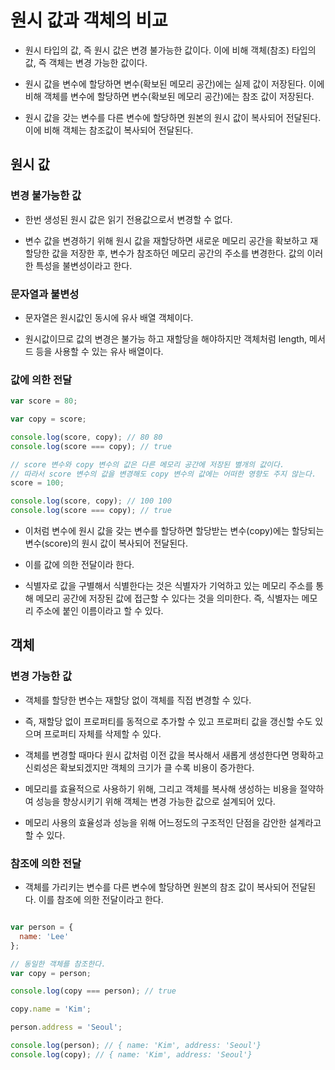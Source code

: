 # 원시 값과 객체의 비교

- 원시 타입의 값, 즉 원시 값은 변경 불가능한 값이다. 이에 비해 객체(참조) 타입의 값, 즉 객체는 변경 가능한 값이다.

- 원시 값을 변수에 할당하면 변수(확보된 메모리 공간)에는 실제 값이 저장된다. 이에 비해 객체를 변수에 할당하면 변수(확보된 메모리 공간)에는 참조 값이 저장된다.

- 원시 값을 갖는 변수를 다른 변수에 할당하면 원본의 원시 값이 복사되어 전달된다. 이에 비해 객체는 참조값이 복사되어 전달된다.

## 원시 값

### 변경 불가능한 값

- 한번 생성된 원시 값은 읽기 전용값으로서 변경할 수 없다.

- 변수 값을 변경하기 위해 원시 값을 재할당하면 새로운 메모리 공간을 확보하고 재할당한 값을 저장한 후, 변수가 참조하던 메모리 공간의 주소를 변경한다. 값의 이러한 특성을 불변성이라고 한다.

### 문자열과 불변성

- 문자열은 원시값인 동시에 유사 배열 객체이다.

- 원시값이므로 값의 변경은 불가능 하고 재할당을 해야하지만 객체처럼 length, 메서드 등을 사용할 수 있는 유사 배열이다.

### 값에 의한 전달

~~~ javascript
var score = 80;

var copy = score;

console.log(score, copy); // 80 80
console.log(score === copy); // true

// score 변수와 copy 변수의 값은 다른 메모리 공간에 저장된 별개의 값이다.
// 따라서 score 변수의 값을 변경해도 copy 변수의 값에는 어떠한 영향도 주지 않는다.
score = 100;

console.log(score, copy); // 100 100
console.log(score === copy); // true
~~~

- 이처럼 변수에 원시 값을 갖는 변수를 할당하면 할당받는 변수(copy)에는 할당되는 변수(score)의 원시 값이 복사되어 전달된다.

- 이를 값에 의한 전달이라 한다.

- 식별자로 값을 구별해서 식별한다는 것은 식별자가 기억하고 있는 메모리 주소를 통해 메모리 공간에 저장된 값에 접근할 수 있다는 것을 의미한다. 즉, 식별자는 메모리 주소에 붙인 이름이라고 할 수 있다.

## 객체

### 변경 가능한 값

- 객체를 할당한 변수는 재할당 없이 객체를 직접 변경할 수 있다.

- 즉, 재할당 없이 프로퍼티를 동적으로 추가할 수 있고 프로퍼티 값을 갱신할 수도 있으며 프로퍼티 자체를 삭제할 수 있다.

- 객체를 변경할 때마다 원시 값처럼 이전 값을 복사해서 새롭게 생성한다면 명확하고 신뢰성은 확보되겠지만 객체의 크기가 클 수록 비용이 증가한다.

- 메모리를 효율적으로 사용하기 위해, 그리고 객체를 복사해 생성하는 비용을 절약하여 성능을 향상시키기 위해 객체는 변경 가능한 값으로 설계되어 있다.

- 메모리 사용의 효율성과 성능을 위해 어느정도의 구조적인 단점을 감안한 설계라고 할 수 있다.

### 참조에 의한 전달

- 객체를 가리키는 변수를 다른 변수에 할당하면 원본의 참조 값이 복사되어 전달된다. 이를 참조에 의한 전달이라고 한다.

~~~ javascript

var person = {
  name: 'Lee'
};

// 동일한 객체를 참조한다.
var copy = person;

console.log(copy === person); // true

copy.name = 'Kim';

person.address = 'Seoul';

console.log(person); // { name: 'Kim', address: 'Seoul'}
console.log(copy); // { name: 'Kim', address: 'Seoul'}
~~~